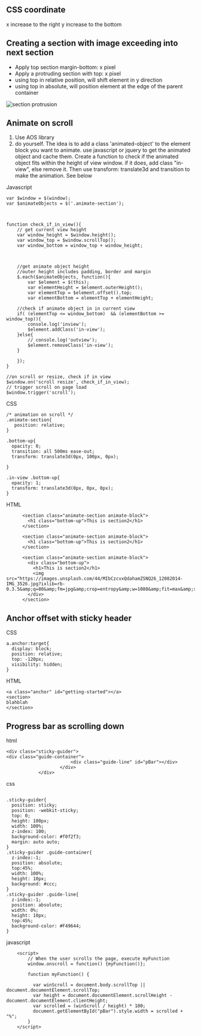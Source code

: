 ## CSS coordinate
x increase to the right
y increase to the bottom


## Creating a section with image exceeding into next section
* Apply top section margin-bottom: x pixel
* Apply a protruding section with top: x pixel
* using top in relative position, will shift element in y direction
* using top in absolute, will position element at the edge of the parent container

![section protrusion](https://res.cloudinary.com/db80dscth/image/upload/v1569922702/Screenshot_2019-10-01_at_5.32.30_PM_wu6hit.png "Logo Title Text 1")


## Animate on scroll
1. Use AOS library 
2. do yourself.
The idea is to add a class 'animated-object' to the element block you want to animate.
use javascript or jquery to get the animated object and cache them.
Create a function to check if the animated object fits within the height of view window. if it does, add class "in-view", else remove it. Then use transform: translate3d and transition to make the animation. 
See below

Javascript
```
var $window = $(window);
var $animateObjects = $('.animate-section');



function check_if_in_view(){
	// get current view height 
	var window_height = $window.height();
	var window_top = $window.scrollTop();
	var window_bottom = window_top + window_height;



	//get animate object height
	//outer height includes padding, border and margin
	$.each($animateObjects, function(){
		var $element = $(this);
		var elementHeight = $element.outerHeight();
		var	elementTop = $element.offset().top;
		var elementBottom = elementTop + elementHeight;

	//check if animate object in in current view
	if( (elementTop <= window_bottom)  && (elementBottom >= window_top)){
		console.log('inview');
		$element.addClass('in-view');
	}else{
		// console.log('outview');
		$element.removeClass('in-view');
	}

	});
}

//on scroll or resize, check if in view
$window.on('scroll resize', check_if_in_view);
// trigger scroll on page load
$window.trigger('scroll');
```

CSS
```
/* animation on scroll */
.animate-section{
   position: relative;
}

.bottom-up{
  opacity: 0;
  transition: all 500ms ease-out;
  transform: translate3d(0px, 100px, 0px);

}

.in-view .bottom-up{
  opacity: 1;
  transform: translate3d(0px, 0px, 0px);
}
```
HTML
```
      <section class="animate-section animate-block">
        <h1 class="bottom-up">This is section2</h1>
      </section>
           
      <section class="animate-section animate-block">
        <h1 class="bottom-up">This is section2</h1>
      </section>
       
      <section class="animate-section animate-block">
        <div class="bottom-up">
          <h1>This is section2</h1>
          <img src="https://images.unsplash.com/44/MIbCzcvxQdahamZSNQ26_12082014-IMG_3526.jpg?ixlib=rb-0.3.5&amp;q=80&amp;fm=jpg&amp;crop=entropy&amp;w=1080&amp;fit=max&amp;s=49dab7a5e4b2e28b5707bc2db974c94b">
        </div>
      </section>
```

## Anchor offset with sticky header
CSS
```
a.anchor:target{
  display: block; 
  position: relative; 
  top: -120px;
  visibility: hidden;
}
```
HTML
```
<a class="anchor" id="getting-started"></a>
<section>
blahblah
</section>
```

## Progress bar as scrolling down
html
```
<div class="sticky-guider">
<div class="guide-container">
                        <div class="guide-line" id="pBar"></div>
                    </div>
		    </div>
```
css
```

.sticky-guider{
  position: sticky;
  position: -webkit-sticky;
  top: 0;
  height: 100px;
  width: 100%;
  z-index: 100;
  background-color: #f0f2f3;
  margin: auto auto;
}
.sticky-guider .guide-container{
  z-index:-1;
  position: absolute;
  top:45%;
  width: 100%;
  height: 10px;
  background: #ccc;
}
.sticky-guider .guide-line{
  z-index:-1;
  position: absolute;
  width: 0%;
  height: 10px;
  top:45%;
  background-color: #F49644;
}
```

javascript
```
    <script>
        // When the user scrolls the page, execute myFunction
        window.onscroll = function() {myFunction()};

        function myFunction() {
            
          var winScroll = document.body.scrollTop || document.documentElement.scrollTop;
          var height = document.documentElement.scrollHeight - document.documentElement.clientHeight;
          var scrolled = (winScroll / height) * 100;
          document.getElementById("pBar").style.width = scrolled + "%";
        }
    </script>
```
	
